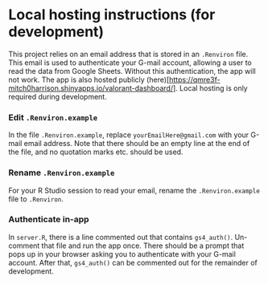 # Local hosting instructions (for development)
This project relies on an email address that is stored in an `.Renviron` file.
This email is used to authenticate your G-mail account, allowing a user to read
the data from Google Sheets. Without this authentication, the app will not work.
The app is also hosted publicly
(here)[https://qmre3f-mitch0harrison.shinyapps.io/valorant-dashboard/]. Local
hosting is only required during development.

### Edit `.Renviron.example`
In the file `.Renviron.example`, replace `yourEmailHere@gmail.com` with your
G-mail email address. Note that there should be an empty line at the end of the
file, and no quotation marks etc. should be used.

### Rename `.Renviron.example`
For your R Studio session to read your email, rename the `.Renviron.example` 
file to `.Renviron`.

### Authenticate in-app
In `server.R`, there is a line commented out that contains `gs4_auth()`. 
Un-comment that file and run the app once. There should be a prompt that pops up
in your browser asking you to authenticate with your G-mail account. After that,
`gs4_auth()` can be commented out for the remainder of development.

